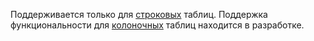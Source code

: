 Поддерживается только для [строковых](../concepts/datamodel/table.md#strokovye-tablicy) таблиц. Поддержка функциональности для [колоночных](../concepts/datamodel/table.md#column-tables) таблиц находится в разработке.